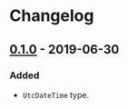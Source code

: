 # Changelog

## [0.1.0] - 2019-06-30
### Added
- `UtcDateTime` type.

[0.1.0]: https://github.com/qbit86/instantia/releases/tag/instantia-0.1.0

